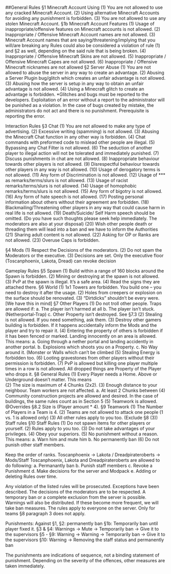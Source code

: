 ##General Rules 
§1 Minecraft Account Using 
(1)	You are not allowed to use any cracked Minecraft Account. 
(2)	Using alternative Minecraft Accounts for avoiding any punishment is forbidden. 
(3)	You are not allowed to use any stolen Minecraft Account. 
§1b Minecraft Account Features
(1)	Usage of inappropriate/offensive features on Minecraft accounts is not allowed.
(2)	Inappropriate / Offensive Minecraft Account names are not allowed.
(3)	Minecraft Account names that are saying/threatening/implying that you will/are breaking any Rules could also be considered a violation of rule (1)  and §2 as well, depending on the said rule that is being broken.
(4)	Inappropriate / Offensive Minecraft Skins are not allowed.
(5)	Inappropriate / Offensive Minecraft Capes are not allowed.
(6)	Inappropriate / Offensive Minecraft nicknames are not allowed
§2 Server Abuse
(1)	You are not allowed to abuse the server in any way to create an advantage. 
(2)	Abusing a Server Plugin bug/glitch which creates an unfair advantage is not allowed.
(3)	Abusing how the server is setup in any way to obtain an unfair advantage is not allowed.
(4)	Using a Minecraft glitch to create an advantage is forbidden. 
*Glitches and bugs must be reported to the developers. Exploitation of an error without a report to the administrator will be punished as a violation. In the case of bugs created by mistake, the administrators do not act and there is no punishment. Prerequisite is reporting the error. 

Interaction Rules 
§3 Chat
(1)	You are not allowed to make any type of advertising. 
(2)	Excessive writing (spamming) is not allowed. 
(3)	Abusing the Minecraft Chat function in any other way is forbidden. 
(4)	Chat commands with preformed code to mislead other people are illegal. 
(5)	Bypassing any Chat Filter is not allowed. 
(6)	The seduction of another player to illegal action will not be tolerated and immediately punished. 
(7)	Discuss punishments in chat are not allowed. 
(8)	Inappropriate behaviour towards other players is not allowed.
(9)	Disrespectful behaviour towards other players in any way is not allowed. 
(10)	Usage of derogatory terms is not allowed.
(11)	Any form of Discrimination is not allowed.
(12)	Usage of *** as remarks/terms/slurs is not allowed.
(13)	Usage of racist remarks/terms/slurs is not allowed.
(14)	 Usage of homophobic remarks/terms/slurs is not allowed.
(15)	Any form of bigotry is not allowed.
(16)	Any form of hate speech is not allowed.
(17)	Posting personal information about others without their agreement are forbidden.
(18)	Blackmailing/Threatening other players in any way that could cause harm in real life is not allowed.
(19)	Death/Suicide/ Self Harm speech should be omitted. (Do you have such thoughts please seek help immediately. The moderators are also at your disposal)
(20)	Wish other people death or threading them will lead into a ban and we have to inform the Authorities 
(21)	Sharing adult content is not allowed. 
(22)	Asking for OP or Ranks are not allowed. 
(23)	Overuse Caps is forbidden. 

§4 Mods
(1)	Respect the Decisions of the moderators.
(2)	Do not spam the Moderators or the executive. 
(3)	Decisions are set. Only the executive floor (Toscanphoenix, Lakota, Dread) can revoke decision

Gameplay Rules
§5 Spawn
(1)	Build within a range of 160 blocks around the Spawn is forbidden. 
(2)	Mining or destroying at the spawn is not allowed. 
(3)	PvP at the spawn is illegal. It’s a safe area. 
(4)	Read the signs they are attached there. 
§6 World
(1)	1x1 Towers are forbidden. You build one – you need to destroy it after the usage. 
(2)	Holes from creepers or explosion on the surface should be renovated. 
(3)	“Dirtdicks” shouldn’t be every were. [We have this in mind] 
§7 Other Players
(1)	Do not troll other people. Traps are allowed if:
a.	The player isn’t harmed at all
b.	The player isn’t stuck. (Netherportal-Trap)
c.	Other Property isn’t destroyed. See §7.3
(2)	Stealing is not allowed. If you need something, ask them. 
(3)	Destroy other gamers building is forbidden. If it happens accidentally inform the Mods and the player and try to repair it. 
(4)	Entering the property of others is forbidden if it has been fenced or marked. Landing innocently on an area is allowed. This means:
a.	Going through a nether portal and landing accidently in another portal.
b.	Explosions which shoots you on a Property.
c.	No Way around it. (Monster or Walls which can’t be climbed
(5)	Stealing Energy is forbidden too.
(6)	Looting gravestones from other players without their permission is forbidden.
(7)	PvP is allowed but killing one player multiple times in a row is not allowed. All dropped things are Property of the Player who drops it.
§8 General Rules
(1)	Every Player needs a Home. Above or Underground doesn’t matter. This means  
(2)	The size is maximum of 4 Chunks (2x2).
(3)	Enough distance to your neighbour. Team workers are not affected.
a.	At least 2 Chunks between
(4)	Community construction projects are allowed and desired. In the case of buildings, the same rules count as in Section 5
(5)	Teamwork is allowed. @Overrides §8.2 Size is (Player amount * 4). 
§9 Teamwork
(1)	The Number of Players in a Team is 4.
(2)	Teams are not allowed to attack one people (1 vs. 1 is allowed only)
(3)	All other rules apply to you too. (Exclude §8 (3))
Staff rules
§10 Staff Rules
(1)	Do not spawn items for other players or yourself.
(2)	Rules apply to you too.
(3)	Do not take advantages of your privileges.
(4)	Obey your superiors.
(5)	No punishment without a reason. This means:
a.	Warn him and mute him
b.	No permanently ban 
(6)	Do not punish other staff members. 

Keep the order of ranks.
Toscanphoenix -> Lakota / Dreadpirateroberts -> Mods/Staff
Toscanphoenix, Lakota and Dreadpirateroberts are allowed to do following:
a.	Permanantly ban
b.	Punish staff members 
c.	Revoke a Punishment
d.	Make decisions for the server and Modpack
e.	Adding or deleting Rules over time.


Any violation of the listed rules will be prosecuted. Exceptions have been described. The decisions of the moderators are to be respected. 
A temporary ban or a complete exclusion from the server is possible. Warnings will also be distributed. If these become more frequent, we will take ban measures.
The rules apply to everyone on the server. Only for teams §8 paragraph 3 does not apply.

Punishments:
Against §1, §2: permanently ban
§1b: Temporarily ban until player fixed it. 
§3 & §4: Warnings -> Mute -> Temporarily ban -> Give it to the supervisors
§5 - §9: Warning -> Warning -> Temporarily ban -> Give it to the supervisors
§10: Warning -> Removing the staff status and permanently ban

The punishments are indications of sequence, not a binding statement of punishment. Depending on the severity of the offences, other measures are taken immediately.













